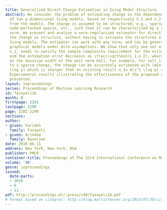 ```yaml
---
title: Generalized Direct Change Estimation in Ising Model Structure
abstract: We consider the problem of estimating change in the dependency structure
  of two p-dimensional Ising models, based on respectively n_1 and n_2 samples drawn
  from the models. The change is assumed to be structured, e.g., sparse, block sparse,
  node-perturbed sparse, etc., such that it can be characterized by a suitable (atomic)
  norm. We present and analyze a norm-regularized estimator for directly estimating
  the change in structure, without having to estimate the structures of the individual
  Ising models. The estimator can work with any norm, and can be generalized to other
  graphical models under mild assumptions. We show that only one set of samples, say
  n_2, needs to satisfy the sample complexity requirement for the estimator to work,
  and the estimation error decreases as \fracc\sqrt\min(n_1,n_2), where c depends
  on the Gaussian width of the unit norm ball. For example, for \ell_1 norm applied
  to s-sparse change, the change can be accurately estimated with \min(n_1,n_2)=O(s
  \log p) which is sharper than an existing result n_1= O(s^2 \log p) and n_2 = O(n_1^2).
  Experimental results illustrating the effectiveness of the proposed estimator are
  presented.
layout: inproceedings
series: Proceedings of Machine Learning Research
id: fazayeli16
month: 0
firstpage: 2281
lastpage: 2290
page: 2281-2290
sections: 
author:
- given: Farideh
  family: Fazayeli
- given: Arindam
  family: Banerjee
date: 2016-06-11
address: New York, New York, USA
publisher: PMLR
container-title: Proceedings of The 33rd International Conference on Machine Learning
volume: '48'
genre: inproceedings
issued:
  date-parts:
  - 2016
  - 6
  - 11
pdf: http://proceedings.mlr.press/v48/fazayeli16.pdf
# Format based on citeproc: http://blog.martinfenner.org/2013/07/30/citeproc-yaml-for-bibliographies/
---
```


